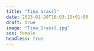 ```yaml
---
title: "Tina Grassl"
date: 2023-01-20T16:03:15+01:00
draft: true
image: "Tina_Grassl.jpg"
sex: female
headless: true
---
```


